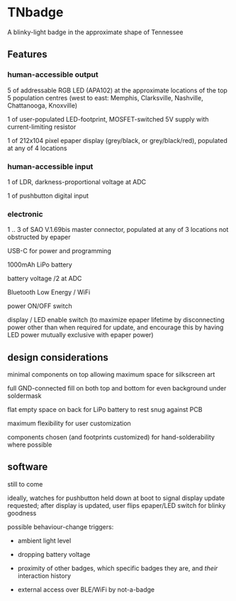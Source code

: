 # TNbadge

A blinky-light badge in the approximate shape of Tennessee

## Features

### human-accessible output
5 of addressable RGB LED (APA102) at the approximate locations of the top 5 population centres (west to east: Memphis, Clarksville, Nashville, Chattanooga, Knoxville)

1 of user-populated LED-footprint, MOSFET-switched 5V supply with current-limiting resistor

1 of 212x104 pixel epaper display (grey/black, or grey/black/red), populated at any of 4 locations


### human-accessible input
1 of LDR, darkness-proportional voltage at ADC

1 of pushbutton digital input

### electronic
1 .. 3 of SAO V.1.69bis master connector, populated at any of 3 locations not obstructed by epaper

USB-C for power and programming

1000mAh LiPo battery

battery voltage /2 at ADC

Bluetooth Low Energy / WiFi

power ON/OFF switch

display / LED enable switch
(to maximize epaper lifetime by disconnecting power other than when required for update,
and encourage this by having LED power mutually exclusive with epaper power)

## design considerations
minimal components on top allowing maximum space for silkscreen art

full GND-connected fill on both top and bottom for even background under soldermask

flat empty space on back for LiPo battery to rest snug against PCB

maximum flexibility for user customization

components chosen (and footprints customized) for hand-solderability where possible

## software
still to come

ideally, watches for pushbutton held down at boot to signal display update requested;
after display is updated, user flips epaper/LED switch for blinky goodness

possible behaviour-change triggers:
- ambient light level

- dropping battery voltage

- proximity of other badges, which specific badges they are, and *their* interaction history

- external access over BLE/WiFi by not-a-badge
